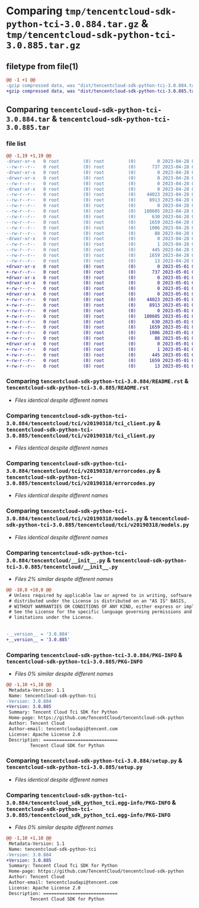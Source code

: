 # Comparing `tmp/tencentcloud-sdk-python-tci-3.0.884.tar.gz` & `tmp/tencentcloud-sdk-python-tci-3.0.885.tar.gz`

## filetype from file(1)

```diff
@@ -1 +1 @@
-gzip compressed data, was "dist/tencentcloud-sdk-python-tci-3.0.884.tar", last modified: Fri Apr 28 02:40:03 2023, max compression
+gzip compressed data, was "dist/tencentcloud-sdk-python-tci-3.0.885.tar", last modified: Mon May  1 00:51:17 2023, max compression
```

## Comparing `tencentcloud-sdk-python-tci-3.0.884.tar` & `tencentcloud-sdk-python-tci-3.0.885.tar`

### file list

```diff
@@ -1,19 +1,19 @@
-drwxr-xr-x   0 root         (0) root         (0)        0 2023-04-28 02:40:03.000000 tencentcloud-sdk-python-tci-3.0.884/
--rw-r--r--   0 root         (0) root         (0)      737 2023-04-28 02:40:03.000000 tencentcloud-sdk-python-tci-3.0.884/README.rst
-drwxr-xr-x   0 root         (0) root         (0)        0 2023-04-28 02:40:03.000000 tencentcloud-sdk-python-tci-3.0.884/tencentcloud/
-drwxr-xr-x   0 root         (0) root         (0)        0 2023-04-28 02:40:03.000000 tencentcloud-sdk-python-tci-3.0.884/tencentcloud/tci/
--rw-r--r--   0 root         (0) root         (0)        0 2023-04-28 02:40:03.000000 tencentcloud-sdk-python-tci-3.0.884/tencentcloud/tci/__init__.py
-drwxr-xr-x   0 root         (0) root         (0)        0 2023-04-28 02:40:03.000000 tencentcloud-sdk-python-tci-3.0.884/tencentcloud/tci/v20190318/
--rw-r--r--   0 root         (0) root         (0)    44023 2023-04-28 02:40:03.000000 tencentcloud-sdk-python-tci-3.0.884/tencentcloud/tci/v20190318/tci_client.py
--rw-r--r--   0 root         (0) root         (0)     8913 2023-04-28 02:40:03.000000 tencentcloud-sdk-python-tci-3.0.884/tencentcloud/tci/v20190318/errorcodes.py
--rw-r--r--   0 root         (0) root         (0)        0 2023-04-28 02:40:03.000000 tencentcloud-sdk-python-tci-3.0.884/tencentcloud/tci/v20190318/__init__.py
--rw-r--r--   0 root         (0) root         (0)   180605 2023-04-28 02:40:03.000000 tencentcloud-sdk-python-tci-3.0.884/tencentcloud/tci/v20190318/models.py
--rw-r--r--   0 root         (0) root         (0)      630 2023-04-28 02:40:03.000000 tencentcloud-sdk-python-tci-3.0.884/tencentcloud/__init__.py
--rw-r--r--   0 root         (0) root         (0)     1659 2023-04-28 02:40:03.000000 tencentcloud-sdk-python-tci-3.0.884/PKG-INFO
--rw-r--r--   0 root         (0) root         (0)     1006 2023-04-28 02:40:03.000000 tencentcloud-sdk-python-tci-3.0.884/setup.py
--rw-r--r--   0 root         (0) root         (0)       88 2023-04-28 02:40:03.000000 tencentcloud-sdk-python-tci-3.0.884/setup.cfg
-drwxr-xr-x   0 root         (0) root         (0)        0 2023-04-28 02:40:03.000000 tencentcloud-sdk-python-tci-3.0.884/tencentcloud_sdk_python_tci.egg-info/
--rw-r--r--   0 root         (0) root         (0)        1 2023-04-28 02:40:03.000000 tencentcloud-sdk-python-tci-3.0.884/tencentcloud_sdk_python_tci.egg-info/dependency_links.txt
--rw-r--r--   0 root         (0) root         (0)      445 2023-04-28 02:40:03.000000 tencentcloud-sdk-python-tci-3.0.884/tencentcloud_sdk_python_tci.egg-info/SOURCES.txt
--rw-r--r--   0 root         (0) root         (0)     1659 2023-04-28 02:40:03.000000 tencentcloud-sdk-python-tci-3.0.884/tencentcloud_sdk_python_tci.egg-info/PKG-INFO
--rw-r--r--   0 root         (0) root         (0)       13 2023-04-28 02:40:03.000000 tencentcloud-sdk-python-tci-3.0.884/tencentcloud_sdk_python_tci.egg-info/top_level.txt
+drwxr-xr-x   0 root         (0) root         (0)        0 2023-05-01 00:51:17.000000 tencentcloud-sdk-python-tci-3.0.885/
+-rw-r--r--   0 root         (0) root         (0)      737 2023-05-01 00:51:17.000000 tencentcloud-sdk-python-tci-3.0.885/README.rst
+drwxr-xr-x   0 root         (0) root         (0)        0 2023-05-01 00:51:17.000000 tencentcloud-sdk-python-tci-3.0.885/tencentcloud/
+drwxr-xr-x   0 root         (0) root         (0)        0 2023-05-01 00:51:17.000000 tencentcloud-sdk-python-tci-3.0.885/tencentcloud/tci/
+-rw-r--r--   0 root         (0) root         (0)        0 2023-05-01 00:51:17.000000 tencentcloud-sdk-python-tci-3.0.885/tencentcloud/tci/__init__.py
+drwxr-xr-x   0 root         (0) root         (0)        0 2023-05-01 00:51:17.000000 tencentcloud-sdk-python-tci-3.0.885/tencentcloud/tci/v20190318/
+-rw-r--r--   0 root         (0) root         (0)    44023 2023-05-01 00:51:17.000000 tencentcloud-sdk-python-tci-3.0.885/tencentcloud/tci/v20190318/tci_client.py
+-rw-r--r--   0 root         (0) root         (0)     8913 2023-05-01 00:51:17.000000 tencentcloud-sdk-python-tci-3.0.885/tencentcloud/tci/v20190318/errorcodes.py
+-rw-r--r--   0 root         (0) root         (0)        0 2023-05-01 00:51:17.000000 tencentcloud-sdk-python-tci-3.0.885/tencentcloud/tci/v20190318/__init__.py
+-rw-r--r--   0 root         (0) root         (0)   180605 2023-05-01 00:51:17.000000 tencentcloud-sdk-python-tci-3.0.885/tencentcloud/tci/v20190318/models.py
+-rw-r--r--   0 root         (0) root         (0)      630 2023-05-01 00:51:17.000000 tencentcloud-sdk-python-tci-3.0.885/tencentcloud/__init__.py
+-rw-r--r--   0 root         (0) root         (0)     1659 2023-05-01 00:51:17.000000 tencentcloud-sdk-python-tci-3.0.885/PKG-INFO
+-rw-r--r--   0 root         (0) root         (0)     1006 2023-05-01 00:51:17.000000 tencentcloud-sdk-python-tci-3.0.885/setup.py
+-rw-r--r--   0 root         (0) root         (0)       88 2023-05-01 00:51:17.000000 tencentcloud-sdk-python-tci-3.0.885/setup.cfg
+drwxr-xr-x   0 root         (0) root         (0)        0 2023-05-01 00:51:17.000000 tencentcloud-sdk-python-tci-3.0.885/tencentcloud_sdk_python_tci.egg-info/
+-rw-r--r--   0 root         (0) root         (0)        1 2023-05-01 00:51:17.000000 tencentcloud-sdk-python-tci-3.0.885/tencentcloud_sdk_python_tci.egg-info/dependency_links.txt
+-rw-r--r--   0 root         (0) root         (0)      445 2023-05-01 00:51:17.000000 tencentcloud-sdk-python-tci-3.0.885/tencentcloud_sdk_python_tci.egg-info/SOURCES.txt
+-rw-r--r--   0 root         (0) root         (0)     1659 2023-05-01 00:51:17.000000 tencentcloud-sdk-python-tci-3.0.885/tencentcloud_sdk_python_tci.egg-info/PKG-INFO
+-rw-r--r--   0 root         (0) root         (0)       13 2023-05-01 00:51:17.000000 tencentcloud-sdk-python-tci-3.0.885/tencentcloud_sdk_python_tci.egg-info/top_level.txt
```

### Comparing `tencentcloud-sdk-python-tci-3.0.884/README.rst` & `tencentcloud-sdk-python-tci-3.0.885/README.rst`

 * *Files identical despite different names*

### Comparing `tencentcloud-sdk-python-tci-3.0.884/tencentcloud/tci/v20190318/tci_client.py` & `tencentcloud-sdk-python-tci-3.0.885/tencentcloud/tci/v20190318/tci_client.py`

 * *Files identical despite different names*

### Comparing `tencentcloud-sdk-python-tci-3.0.884/tencentcloud/tci/v20190318/errorcodes.py` & `tencentcloud-sdk-python-tci-3.0.885/tencentcloud/tci/v20190318/errorcodes.py`

 * *Files identical despite different names*

### Comparing `tencentcloud-sdk-python-tci-3.0.884/tencentcloud/tci/v20190318/models.py` & `tencentcloud-sdk-python-tci-3.0.885/tencentcloud/tci/v20190318/models.py`

 * *Files identical despite different names*

### Comparing `tencentcloud-sdk-python-tci-3.0.884/tencentcloud/__init__.py` & `tencentcloud-sdk-python-tci-3.0.885/tencentcloud/__init__.py`

 * *Files 2% similar despite different names*

```diff
@@ -10,8 +10,8 @@
 # Unless required by applicable law or agreed to in writing, software
 # distributed under the License is distributed on an "AS IS" BASIS,
 # WITHOUT WARRANTIES OR CONDITIONS OF ANY KIND, either express or implied.
 # See the License for the specific language governing permissions and
 # limitations under the License.
 
 
-__version__ = '3.0.884'
+__version__ = '3.0.885'
```

### Comparing `tencentcloud-sdk-python-tci-3.0.884/PKG-INFO` & `tencentcloud-sdk-python-tci-3.0.885/PKG-INFO`

 * *Files 0% similar despite different names*

```diff
@@ -1,10 +1,10 @@
 Metadata-Version: 1.1
 Name: tencentcloud-sdk-python-tci
-Version: 3.0.884
+Version: 3.0.885
 Summary: Tencent Cloud Tci SDK for Python
 Home-page: https://github.com/TencentCloud/tencentcloud-sdk-python
 Author: Tencent Cloud
 Author-email: tencentcloudapi@tencent.com
 License: Apache License 2.0
 Description: ============================
         Tencent Cloud SDK for Python
```

### Comparing `tencentcloud-sdk-python-tci-3.0.884/setup.py` & `tencentcloud-sdk-python-tci-3.0.885/setup.py`

 * *Files identical despite different names*

### Comparing `tencentcloud-sdk-python-tci-3.0.884/tencentcloud_sdk_python_tci.egg-info/PKG-INFO` & `tencentcloud-sdk-python-tci-3.0.885/tencentcloud_sdk_python_tci.egg-info/PKG-INFO`

 * *Files 0% similar despite different names*

```diff
@@ -1,10 +1,10 @@
 Metadata-Version: 1.1
 Name: tencentcloud-sdk-python-tci
-Version: 3.0.884
+Version: 3.0.885
 Summary: Tencent Cloud Tci SDK for Python
 Home-page: https://github.com/TencentCloud/tencentcloud-sdk-python
 Author: Tencent Cloud
 Author-email: tencentcloudapi@tencent.com
 License: Apache License 2.0
 Description: ============================
         Tencent Cloud SDK for Python
```

